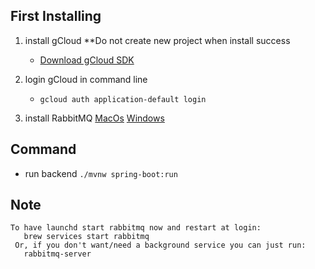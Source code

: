 ## First Installing
1. install gCloud **Do not create new project when install success
   - [Download gCloud SDK](https://cloud.google.com/sdk/docs/downloads-interactive)

2. login gCloud in command line
   - `gcloud auth application-default login`

3. install RabbitMQ
    [MacOs](https://www.rabbitmq.com/install-homebrew.html)
    [Windows](https://www.rabbitmq.com/install-windows.html)
## Command
   - run backend `./mvnw spring-boot:run`

## Note
    To have launchd start rabbitmq now and restart at login:
       brew services start rabbitmq
     Or, if you don't want/need a background service you can just run:
       rabbitmq-server